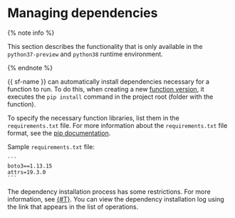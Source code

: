 # Managing dependencies

{% note info %}

This section describes the functionality that is only available in the `python37-preview` and `python38` runtime environment.

{% endnote %}

{{ sf-name }} can automatically install dependencies necessary for a function to run. To do this, when creating a new [function version](../../operations/function/version-manage.md#func-version-create), it executes the `pip install` command in the project root (folder with the function).

To specify the necessary function libraries, list them in the `requirements.txt` file. For more information about the `requirements.txt` file format, see the [pip documentation](https://pip.pypa.io/en/stable/user_guide/#requirements-files).

Sample `requirements.txt` file:

    ```
    boto3==1.13.15
    attrs=19.3.0
    ```

The dependency installation process has some restrictions. For more information, see [{#T}](../../concepts/limits.md). You can view the dependency installation log using the link that appears in the list of operations.